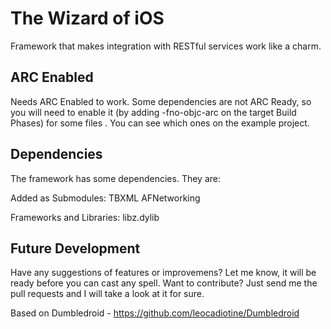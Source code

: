 The Wizard of iOS
=================

Framework that makes integration with RESTful services work like a charm.

ARC Enabled
-----------

Needs ARC Enabled to work. Some dependencies are not ARC Ready, so you will need to enable it (by adding -fno-objc-arc on the target Build Phases) for some files . You can see which ones on the example project.

Dependencies
------------

The framework has some dependencies. They are:

Added as Submodules:
TBXML
AFNetworking

Frameworks and Libraries:
libz.dylib

Future Development
------------------

Have any suggestions of features or improvemens? Let me know, it will be ready before you can cast any spell. Want to contribute? Just send me the pull requests and I will take a look at it for sure.


Based on Dumbledroid - https://github.com/leocadiotine/Dumbledroid
